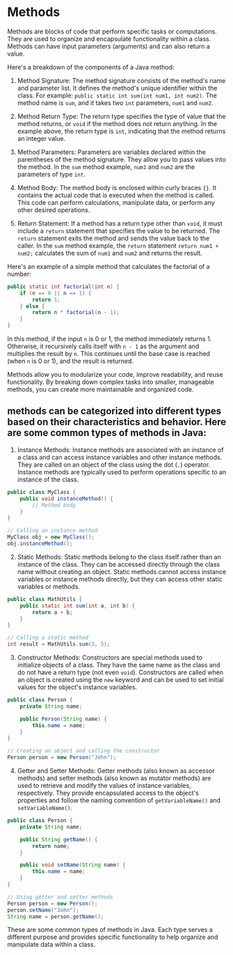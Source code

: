 # Methods

Methods  are blocks of code that perform specific tasks or computations. They are used to organize and encapsulate functionality within a class. Methods can have input parameters (arguments) and can also return a value.

Here's a breakdown of the components of a Java method:

1. Method Signature: The method signature consists of the method's name and parameter list. It defines the method's unique identifier within the class. For example: `public static int sum(int num1, int num2)`. The method name is `sum`, and it takes two `int` parameters, `num1` and `num2`.

2. Method Return Type: The return type specifies the type of value that the method returns, or `void` if the method does not return anything. In the example above, the return type is `int`, indicating that the method returns an integer value.

3. Method Parameters: Parameters are variables declared within the parentheses of the method signature. They allow you to pass values into the method. In the `sum` method example, `num1` and `num2` are the parameters of type `int`.

4. Method Body: The method body is enclosed within curly braces `{}`. It contains the actual code that is executed when the method is called. This code can perform calculations, manipulate data, or perform any other desired operations.

5. Return Statement: If a method has a return type other than `void`, it must include a `return` statement that specifies the value to be returned. The `return` statement exits the method and sends the value back to the caller. In the `sum` method example, the `return` statement `return num1 + num2;` calculates the sum of `num1` and `num2` and returns the result.

Here's an example of a simple method that calculates the factorial of a number:

```java
public static int factorial(int n) {
    if (n == 0 || n == 1) {
        return 1;
    } else {
        return n * factorial(n - 1);
    }
}
```

In this method, if the input `n` is 0 or 1, the method immediately returns 1. Otherwise, it recursively calls itself with `n - 1` as the argument and multiplies the result by `n`. This continues until the base case is reached (when `n` is 0 or 1), and the result is returned.

Methods allow you to modularize your code, improve readability, and reuse functionality. By breaking down complex tasks into smaller, manageable methods, you can create more maintainable and organized code.

## methods can be categorized into different types based on their characteristics and behavior. Here are some common types of methods in Java:

1. Instance Methods: Instance methods are associated with an instance of a class and can access instance variables and other instance methods. They are called on an object of the class using the dot (`.`) operator. Instance methods are typically used to perform operations specific to an instance of the class.

```java
public class MyClass {
    public void instanceMethod() {
        // Method body
    }
}

// Calling an instance method
MyClass obj = new MyClass();
obj.instanceMethod();
```

2. Static Methods: Static methods belong to the class itself rather than an instance of the class. They can be accessed directly through the class name without creating an object. Static methods cannot access instance variables or instance methods directly, but they can access other static variables or methods.

```java
public class MathUtils {
    public static int sum(int a, int b) {
        return a + b;
    }
}

// Calling a static method
int result = MathUtils.sum(3, 5);
```

3. Constructor Methods: Constructors are special methods used to initialize objects of a class. They have the same name as the class and do not have a return type (not even `void`). Constructors are called when an object is created using the `new` keyword and can be used to set initial values for the object's instance variables.

```java
public class Person {
    private String name;

    public Person(String name) {
        this.name = name;
    }
}

// Creating an object and calling the constructor
Person person = new Person("John");
```

4. Getter and Setter Methods: Getter methods (also known as accessor methods) and setter methods (also known as mutator methods) are used to retrieve and modify the values of instance variables, respectively. They provide encapsulated access to the object's properties and follow the naming convention of `getVariableName()` and `setVariableName()`.

```java
public class Person {
    private String name;

    public String getName() {
        return name;
    }

    public void setName(String name) {
        this.name = name;
    }
}

// Using getter and setter methods
Person person = new Person();
person.setName("John");
String name = person.getName();
```

These are some common types of methods in Java. Each type serves a different purpose and provides specific functionality to help organize and manipulate data within a class.